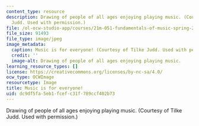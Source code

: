 ```yaml
---
content_type: resource
description: Drawing of people of all ages enjoying playing music. (Courtesy of Tilke
  Judd. Used with permission.)
file: /ol-ocw-studio-app/courses/21m-051-fundamentals-of-music-spring-2007/dc9df5fa5eb1fcefc31f789ccf402b73_21m-051s07.jpg
file_size: 91493
file_type: image/jpeg
image_metadata:
  caption: Music is for everyone! (Courtesy of Tilke Judd. Used with permission.)
  credit: ''
  image-alt: Drawing of people of all ages enjoying playing music.
learning_resource_types: []
license: https://creativecommons.org/licenses/by-nc-sa/4.0/
ocw_type: OCWImage
resourcetype: Image
title: Music is for everyone!
uid: dc9df5fa-5eb1-fcef-c31f-789ccf402b73
---
```

Drawing of people of all ages enjoying playing music. (Courtesy of Tilke Judd. Used with permission.)